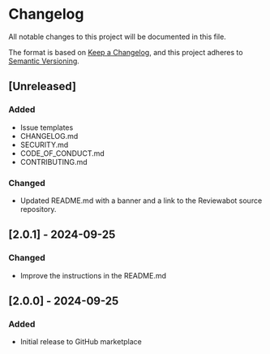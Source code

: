 # Changelog

All notable changes to this project will be documented in this file.

The format is based on [Keep a Changelog](https://keepachangelog.com/en/1.1.0/),
and this project adheres to [Semantic Versioning](https://semver.org/spec/v2.0.0.html).

## [Unreleased]

### Added
- Issue templates
- CHANGELOG.md
- SECURITY.md
- CODE_OF_CONDUCT.md
- CONTRIBUTING.md

### Changed

- Updated README.md with a banner and a link to the Reviewabot source repository.

## [2.0.1] - 2024-09-25

### Changed

- Improve the instructions in the README.md

## [2.0.0] - 2024-09-25

### Added

- Initial release to GitHub marketplace
